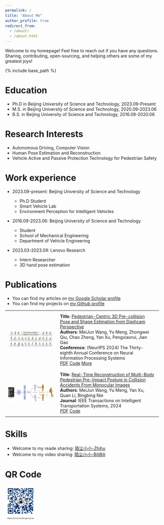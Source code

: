 ```yaml
---
permalink: /
title: "About Me"
author_profile: true
redirect_from: 
  - /about/
  - /about.html
---
```


Welcome to my homepage! Feel free to reach out if you have any questions. Sharing, contributing, open-sourcing, and helping others are some of my greatest joys!

{% include base_path %}

Education
======
* Ph.D in Beijing University of Science and Technology, 2023.09-Present
* M.S. in Beijing University of Science and Technology, 2020.09-2023.06
* B.S. in Beijing University of Science and Technology, 2016.09-2020.06

Research Interests
======
* Autonomous Driving, Computer Vision
* Human Pose Estimation and Reconstruction
* Vehicle Active and Passive Protection Technology for Pedestrian Safety

Work experience
======
* 2023.09-present: Beijing University of Science and Technology
  * Ph.D Student
  * Smart Vehicle Lab 
  * Environment Perception for Intelligent Vehicles
    
* 2016.09-2023.06: Beijing University of Science and Technology
  * Student
  * School of Mechanical Engineering
  * Department of Vehicle Engineering

* 2023.03-2023.09: Lenovo Research
  * Intern Researcher
  * 3D hand pose estimation
  
Publications
======
* You can find my articles on [my Google Scholar profile](https://scholar.google.com/citations?user=Ganf8zgAAAAJ&hl=zh-CN)
* You can find my projects on [my Github profile](https://github.com/wmj142326)

<style>
  table {
    width: 100%;
    border-collapse: collapse;
  }
  td {
    padding: 10px;
  }
  img {
    max-width: 150px;
    height: auto;
  }
  table, td {
    border: none;
  }
</style>

<table>
  <tr>
    <td><img src="../images/PVCP.png" alt="PVCP" width="150" height="auto"></td>
    <td>
      <strong>Title</strong>: <a href="https://scholar.google.com/scholar?hl=zh-CN&as_sdt=0%2C5&q=Pedestrian-Centric+3D+Pre-collision+Pose+and+Shape+Estimation+from+Dashcam+Perspective&btnG=">Pedestrian-Centric 3D Pre-collision Pose and Shape Estimation from Dashcam Perspective</a><br>
      <strong>Authors</strong>: MeiJun Wang, Yu Meng, Zhongwei Qiu, Chao Zheng, Yan Xu, Pengxiaorui, Jian Gao<br>
      <strong>Conference</strong>: (NeurIPS 2024) The Thirty-eighth Annual Conference on Neural Information Processing Systems<br>
      <a href="https://openreview.net/pdf?id=ldvfaYzG35">PDF</a> 
      <a href="https://github.com/wmj142326/PVCP">Code</a> 
      <a href="https://neurips.cc/virtual/2024/poster/93814">More</a>
    </td>
  </tr>
  <tr>
    <td><img src="../images/MBPR.png" alt="MBPR" width="150" height="auto"></td>
    <td>
      <strong>Title</strong>: <a href="https://scholar.google.com/scholar?hl=zh-CN&as_sdt=0%2C5&q=Real-Time+Reconstruction+of+Multi-Body+Pedestrian+Pre-Impact+Posture+in+Collision+Accidents+From+Monocular+Images&btnG=">Real-Time Reconstruction of Multi-Body Pedestrian Pre-Impact Posture in Collision Accidents From Monocular Images</a><br>
      <strong>Authors</strong>: MeiJun Wang, Yu Meng, Yan Xu, Quan Li, Bingbing Nie<br>
      <strong>Journal</strong>: IEEE Transactions on Intelligent Transportation Systems, 2024<br>
      <a href="https://ieeexplore.ieee.org/abstract/document/10746249">PDF</a> 
      <a href="https://github.com/wmj142326/MBPR">Code</a>
    </td>
  </tr>
</table>


  
Skills
======
* Welcome to my reade sharing: [陌尘小小-Zhihu](https://www.zhihu.com/people/mochenxiaoxiao)
* Welcome to my video sharing: [陌尘小小-BiliBili](https://space.bilibili.com/384233049)

QR Code
======
  <img src="../images/QR_code.png" alt="QR code" style="width: 20%; height: auto;" />
